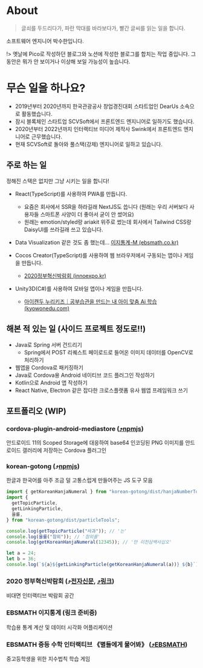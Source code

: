 # About

> 글쇠를 두드리다가, 파란 막대를 바라보다가, 빨간 글씨를 읽는 일을 합니다.

소프트웨어 엔지니어 박수한입니다.

!> 옛날에 Pico로 작성하던 블로그와 노션에 작성한 블로그를 합치는 작업 중입니다. 그 동안은 뭐가 안 보이거나 이상해 보일 가능성이 높습니다.

# 무슨 일을 하나요?

- 2019년부터 2020년까지 한국관광공사 창업경진대회 스타트업인 DearUs 소속으로 활동했습니다.
- 잠시 블록체인 스타트업 SCVSoft에서 프론트엔드 엔지니어로 일하기도 했습니다.
- 2020년부터 2022년까지 인터랙티브 미디어 제작사 Swink에서 프론트엔드 엔지니어로 근무했습니다.
- 현재 SCVSoft로 돌아와 풀스택(강제) 엔지니어로 일하고 있습니다.

## 주로 하는 일

정해진 스택은 없지만 그냥 시키는 일을 합니다!

- React(TypeScript)를 사용하여 PWA를 만듭니다.
  - 요즘은 회사에서 SSR을 하라길래 NextJS도 씁니다 (원래는 우리 서버보다 사용자들 스마트폰 사양이 더 좋아서 굳이 안 썼어요)
  - 원래는 emotion/styled랑 ariakit 위주로 썼는데 회사에서 Tailwind CSS랑 DaisyUI를 쓰라길래 쓰고 있습니다.

- Data Visualization 같은 것도 좀 했는데... [이지통계-M (ebsmath.co.kr)](https://ebsmath.co.kr/innovativelrms/web_lrms/content/resource/easyTong2/index.html)

- Cocos Creator(TypeScript)를 사용하여 웹 브라우저에서 구동되는 앱이나 게임을 만듭니다.
  - [2020정부혁신박람회 (innoexpo.kr)](https://2020.innoexpo.kr/)
- Unity3D(C#)를 사용하여 모바일 앱이나 게임을 만듭니다.
  - [아이캔두 누리키즈｜공부습관을 만드는 내 아이 맞춤 Ai 학습 (kyowonedu.com)](https://www.kyowonedu.com/KEP/aicandonuri22.jsp)

## 해본 적 있는 일 (사이드 프로젝트 정도로!!)

- Java로 Spring 서버 건드리기
  - Spring에서 POST 리퀘스트 페이로드로 들어온 이미지 데이터를 OpenCV로 처리하기
- 웹앱을 Cordova로 패키징하기
- Java로 Cordova용 Android 네이티브 코드 플러그인 작성하기
- Kotlin으로 Android 앱 작성하기
- React Native, Electron 같은 잡다한 크로스플랫폼 유사 웹앱 프레임워크 쓰기

## 포트폴리오 (WIP)

### cordova-plugin-android-mediastore ([⤴️npmjs](https://www.npmjs.com/package/cordova-plugin-android-mediastore))

안드로이드 11의 Scoped Storage에 대응하여 base64 인코딩된 PNG 이미지를 안드로이드 갤러리에 저장하는 Cordova 플러그인

### korean-gotong (⤴️[npmjs](https://www.npmjs.com/package/korean-gotong))

한글과 한국어를 아주 조금 덜 고통스럽게 만들어주는 JS 도구 모음

```jsx
import { getKoreanHanjaNumeral } from "korean-gotong/dist/hanjaNumberTools";
import {
  getTopicParticle,
  getLinkingParticle,
  을를,
} from "korean-gotong/dist/particleTools";

console.log(getTopicParticle("사과")); // '는'
console.log(을를("참외")); // '참외를'
console.log(getKoreanHanjaNumeral(12345)); // '만 이천삼백사십오'

let a = 24;
let b = 36;
console.log(`${a}${getLinkingParticle(getKoreanHanjaNumeral(a))} ${b}`); // '24와 36'
```

### 2020 정부혁신박람회 (⤴️[전자신문](https://m.etnews.com/20201215000122), [⤴️링크](https://2020.innoexpo.kr))

비대면 인터랙티브 박람회 공간

### EBSMATH 이지통계 (링크 준비중)

학습용 통계 계산 및 데이터 시각화 어플리케이션

### EBSMATH 중등 수학 인터랙티브 《별들에게 물어봐》 ([⤴️EBSMATH](https://www.ebsmath.co.kr/resource/rscView?cate=10095&cate2=10107&cate3=10133&rscTpDscd=RTP01&grdCd=MGRD02&sno=29728&type=S&historyYn=study))

중고등학생을 위한 지수법칙 학습 게임
